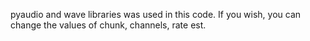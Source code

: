 pyaudio and wave libraries was used in this code. If you wish, you can change the values of chunk, channels, rate est.
